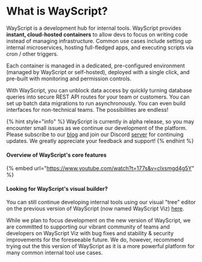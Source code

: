 # What is WayScript?

WayScript is a development hub for internal tools. WayScript provides **instant, cloud-hosted containers** to allow devs to focus on writing code instead of managing infrastructure. Common use cases include setting up internal microservices, hosting full-fledged apps, and executing scripts via cron / other triggers.‌

Each container is managed in a dedicated, pre-configured environment (managed by WayScript or self-hosted), deployed with a single click, and pre-built with monitoring and permission controls.&#x20;

With WayScript, you can unblock data access by quickly turning database queries into secure REST API routes for your team or customers. You can set up batch data migrations to run asynchronously. You can even build interfaces for non-technical teams. The possibilities are endless!

{% hint style="info" %}
WayScript is currently in alpha release, so you may encounter small issues as we continue our development of the platform. Please subscribe to our [blog](https://blog.wayscript.com) and join our Discord [server](https://discord.gg/SEAPQnCTpp) for continuing updates. We greatly appreciate your feedback and support!
{% endhint %}

#### Overview of WayScript's core features

{% embed url="https://www.youtube.com/watch?t=177s&v=clxsmgd4g5Y" %}

#### Looking for WayScript's visual builder?

You can still continue developing internal tools using our visual "tree" editor on the previous version of WayScript (now named WayScript Viz) [here](https://wayscriptviz.com).

While we plan to focus development on the new version of WayScript, we are committed to supporting our vibrant community of teams and developers on WayScript Viz with bug fixes and stability & security improvements for the foreseeable future. We do, however, recommend trying out the this version of WayScript as it is a more powerful platform for many common internal tool use cases.
